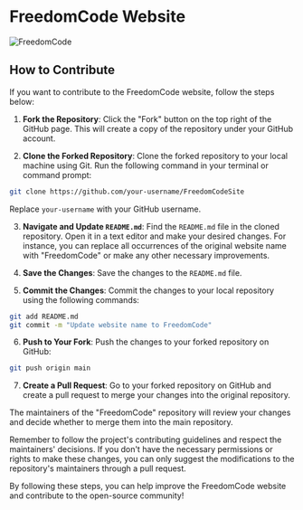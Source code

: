 # FreedomCode Website

![FreedomCode](https://github.com/TheFreedomCodes/FreedomCodeSite/assets/141323195/ce0d7deb-0f88-476f-bb52-880b04ba7518)

## How to Contribute

If you want to contribute to the FreedomCode website, follow the steps below:

1. **Fork the Repository**: Click the "Fork" button on the top right of the GitHub page. This will create a copy of the repository under your GitHub account.

2. **Clone the Forked Repository**: Clone the forked repository to your local machine using Git. Run the following command in your terminal or command prompt:

```bash
git clone https://github.com/your-username/FreedomCodeSite
```

Replace `your-username` with your GitHub username.

3. **Navigate and Update `README.md`**: Find the `README.md` file in the cloned repository. Open it in a text editor and make your desired changes. For instance, you can replace all occurrences of the original website name with "FreedomCode" or make any other necessary improvements.

4. **Save the Changes**: Save the changes to the `README.md` file.

5. **Commit the Changes**: Commit the changes to your local repository using the following commands:

```bash
git add README.md
git commit -m "Update website name to FreedomCode"
```

6. **Push to Your Fork**: Push the changes to your forked repository on GitHub:

```bash
git push origin main
```

7. **Create a Pull Request**: Go to your forked repository on GitHub and create a pull request to merge your changes into the original repository.

The maintainers of the "FreedomCode" repository will review your changes and decide whether to merge them into the main repository.

Remember to follow the project's contributing guidelines and respect the maintainers' decisions. If you don't have the necessary permissions or rights to make these changes, you can only suggest the modifications to the repository's maintainers through a pull request.

By following these steps, you can help improve the FreedomCode website and contribute to the open-source community!
